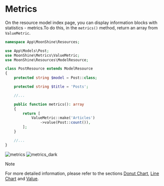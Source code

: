 # Metrics

On the resource model index page, you can display information blocks with statistics - metrics.To do this, in the `metrics()` method, return an array from `ValueMetric`.

```php
namespace App\MoonShine\Resources;

use App\Models\Post;
use MoonShine\Metrics\ValueMetric;
use MoonShine\Resources\ModelResource;

class PostResource extends ModelResource
{
    protected string $model = Post::class;

    protected string $title = 'Posts';

    //...

    public function metrics(): array
    {
        return [
            ValueMetric::make('Articles')
                ->value(Post::count()),
        ];
    }

    //...
}
```
![metrics](https://moonshine-laravel.com/screenshots/metrics.png)
![metrics_dark](https://moonshine-laravel.com/screenshots/metrics_dark.png)

> [!NOTE]
> For more detailed information, please refer to the sections [Donut Chart](https://moonshine-laravel.com/docs/resource/components/components-metric_donut_chart), [Line Chart](https://moonshine-laravel.com/docs/resource/components/components-metric_line_chart) and [Value](https://moonshine-laravel.com/docs/resource/components/components-metric_value).
